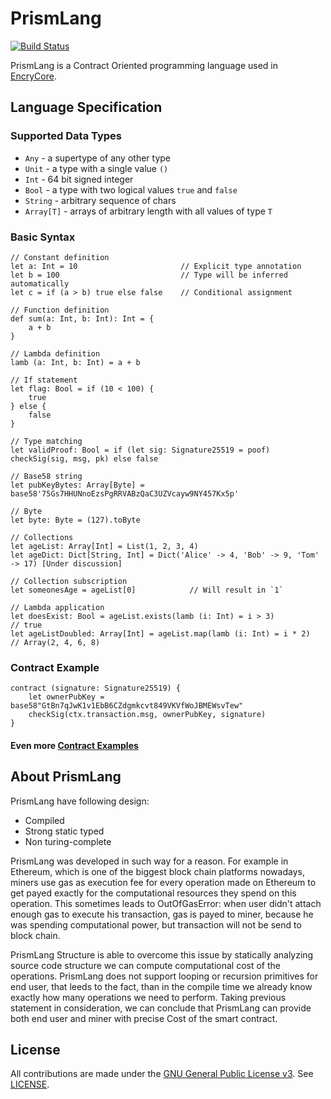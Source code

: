 # PrismLang
[![Build Status](https://api.travis-ci.org/EncryFoundation/PrismLang.svg?branch=master)](https://travis-ci.org/EncryFoundation/PrismLang)

PrismLang is a Contract Oriented programming language used in [EncryCore](https://github.com/EncryFoundation/EncryCore).

## Language Specification

### Supported Data Types

- `Any` - a supertype of any other type
- `Unit` - a type with a single value `()`
- `Int` - 64 bit signed integer
- `Bool` - a type with two logical values `true` and `false`
- `String` - arbitrary sequence of chars
- `Array[T]` - arrays of arbitrary length with all values of type `T`

### Basic Syntax

    // Constant definition
    let a: Int = 10                       // Explicit type annotation
    let b = 100                           // Type will be inferred automatically
    let c = if (a > b) true else false    // Conditional assignment

    // Function definition
    def sum(a: Int, b: Int): Int = {
        a + b
    }

    // Lambda definition
    lamb (a: Int, b: Int) = a + b

    // If statement
    let flag: Bool = if (10 < 100) {
        true
    } else {
        false
    }

    // Type matching
    let validProof: Bool = if (let sig: Signature25519 = poof) checkSig(sig, msg, pk) else false

    // Base58 string
    let pubKeyBytes: Array[Byte] = base58'75Gs7HHUNnoEzsPgRRVABzQaC3UZVcayw9NY457Kx5p'

    // Byte
    let byte: Byte = (127).toByte

    // Collections
    let ageList: Array[Int] = List(1, 2, 3, 4)
    let ageDict: Dict[String, Int] = Dict('Alice' -> 4, 'Bob' -> 9, 'Tom' -> 17) [Under discussion]

    // Collection subscription
    let someonesAge = ageList[0]            // Will result in `1`

    // Lambda application
    let doesExist: Bool = ageList.exists(lamb (i: Int) = i > 3)             // true
    let ageListDoubled: Array[Int] = ageList.map(lamb (i: Int) = i * 2)     // Array(2, 4, 6, 8)

### Contract Example

    contract (signature: Signature25519) {
        let ownerPubKey = base58"GtBn7qJwK1v1EbB6CZdgmkcvt849VKVfWoJBMEWsvTew"
        checkSig(ctx.transaction.msg, ownerPubKey, signature)
    }
#### Even more [Contract Examples](https://github.com/EncryFoundation/PrismLang/tree/release/docs/examples)

## About PrismLang

PrismLang have following design:
* Compiled
* Strong static typed
* Non turing-complete

PrismLang was developed in such way for a reason. For example in Ethereum, which is one of the biggest block chain platforms nowadays, miners use gas as execution fee for every operation made on Ethereum to get payed exactly for the computational resources they spend on this operation. This sometimes leads to OutOfGasError: when user didn't attach enough gas to execute his transaction, gas is payed to miner, because he was spending computational power, but transaction will not be send to block chain.

PrismLang Structure is able to overcome this issue by statically analyzing source code structure we can compute computational cost of the operations. PrismLang does not support looping or recursion primitives for end user, that leeds to the fact, than in the compile time we already know exactly how many operations we need to perform. Taking previous statement in consideration, we can conclude that PrismLang can provide both end user and miner with precise Cost of the smart contract.

## License

All contributions are made under the [GNU General Public License v3](https://www.gnu.org/licenses/gpl-3.0.en.html). See [LICENSE](LICENSE).

